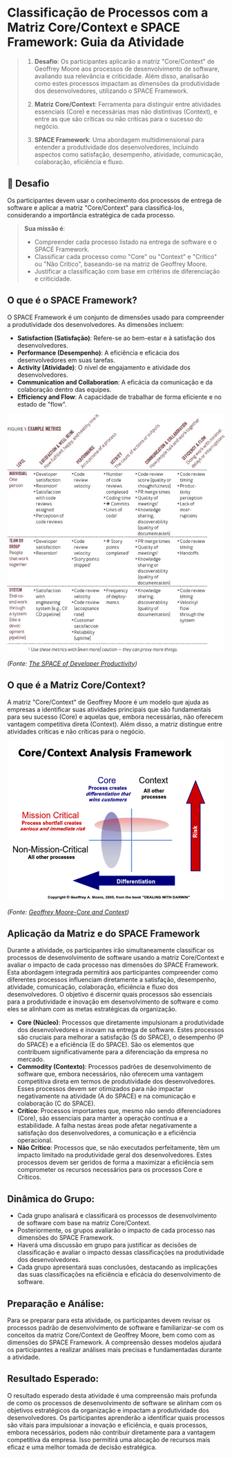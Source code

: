 # Classificação de Processos com a Matriz Core/Context e SPACE Framework: Guia da Atividade

> 1. **Desafio**: Os participantes aplicarão a matriz "Core/Context" de Geoffrey Moore aos processos de desenvolvimento de software, avaliando sua relevância e criticidade. Além disso, analisarão como estes processos impactam as dimensões da produtividade dos desenvolvedores, utilizando o SPACE Framework.
> 
> 2. **Matriz Core/Context**: Ferramenta para distinguir entre atividades essenciais (Core) e necessárias mas não distintivas (Context), e entre as que são críticas ou não críticas para o sucesso do negócio.
> 
> 3. **SPACE Framework**: Uma abordagem multidimensional para entender a produtividade dos desenvolvedores, incluindo aspectos como satisfação, desempenho, atividade, comunicação, colaboração, eficiência e fluxo.

## 🚀 Desafio
Os participantes devem usar o conhecimento dos processos de entrega de software e aplicar a matriz "Core/Context" para classificá-los, considerando a importância estratégica de cada processo.

> **Sua missão é**:
> - Compreender cada processo listado na entrega de software e o SPACE Framework.
> - Classificar cada processo como "Core" ou "Context" e "Crítico" ou "Não Crítico", baseando-se na matriz de Geoffrey Moore.
> - Justificar a classificação com base em critérios de diferenciação e criticidade.

## O que é o SPACE Framework?
O SPACE Framework é um conjunto de dimensões usado para compreender a produtividade dos desenvolvedores. As dimensões incluem:
- **Satisfaction (Satisfação)**: Refere-se ao bem-estar e à satisfação dos desenvolvedores.
- **Performance (Desempenho)**: A eficiência e eficácia dos desenvolvedores em suas tarefas.
- **Activity (Atividade)**: O nível de engajamento e atividade dos desenvolvedores.
- **Communication and Collaboration**: A eficácia da comunicação e da colaboração dentro das equipes.
- **Efficiency and Flow**: A capacidade de trabalhar de forma eficiente e no estado de "flow".

![Métricas do SPACE Framework](../../images/space_framework.jpeg)

*(Fonte: [The SPACE of Developer Productivity](https://queue.acm.org/detail.cfm?id=3454124))*

## O que é a Matriz Core/Context?
A matriz "Core/Context" de Geoffrey Moore é um modelo que ajuda as empresas a identificar suas atividades principais que são fundamentais para seu sucesso (Core) e aquelas que, embora necessárias, não oferecem vantagem competitiva direta (Context). Além disso, a matriz distingue entre atividades críticas e não críticas para o negócio.

![Core-Context Matrix](../../images/core-context.png)

*(Fonte: [Geoffrey Moore-Core and Context](https://www.youtube.com/watch?v=emQ2innvuPo))*

## Aplicação da Matriz e do SPACE Framework
Durante a atividade, os participantes irão simultaneamente classificar os processos de desenvolvimento de software usando a matriz Core/Context e avaliar o impacto de cada processo nas dimensões do SPACE Framework. Esta abordagem integrada permitirá aos participantes compreender como diferentes processos influenciam diretamente a satisfação, desempenho, atividade, comunicação, colaboração, eficiência e fluxo dos desenvolvedores. O objetivo é discernir quais processos são essenciais para a produtividade e inovação em desenvolvimento de software e como eles se alinham com as metas estratégicas da organização.

- **Core (Núcleo)**: Processos que diretamente impulsionam a produtividade dos desenvolvedores e inovam na entrega de software. Estes processos são cruciais para melhorar a satisfação (S do SPACE), o desempenho (P do SPACE) e a eficiência (E do SPACE). São os elementos que contribuem significativamente para a diferenciação da empresa no mercado.
- **Commodity (Contexto)**: Processos padrões de desenvolvimento de software que, embora necessários, não oferecem uma vantagem competitiva direta em termos de produtividade dos desenvolvedores. Esses processos devem ser otimizados para não impactar negativamente na atividade (A do SPACE) e na comunicação e colaboração (C do SPACE).
- **Crítico**: Processos importantes que, mesmo não sendo diferenciadores (Core), são essenciais para manter a operação contínua e a estabilidade. A falha nestas áreas pode afetar negativamente a satisfação dos desenvolvedores, a comunicação e a eficiência operacional.
- **Não Crítico**: Processos que, se não executados perfeitamente, têm um impacto limitado na produtividade geral dos desenvolvedores. Estes processos devem ser geridos de forma a maximizar a eficiência sem comprometer os recursos necessários para os processos Core e Críticos.

## Dinâmica do Grupo:
- Cada grupo analisará e classificará os processos de desenvolvimento de software com base na matriz Core/Context.
- Posteriormente, os grupos avaliarão o impacto de cada processo nas dimensões do SPACE Framework.
- Haverá uma discussão em grupo para justificar as decisões de classificação e avaliar o impacto dessas classificações na produtividade dos desenvolvedores.
- Cada grupo apresentará suas conclusões, destacando as implicações das suas classificações na eficiência e eficácia do desenvolvimento de software.

## Preparação e Análise:
Para se preparar para esta atividade, os participantes devem revisar os processos padrão de desenvolvimento de software e familiarizar-se com os conceitos da matriz Core/Context de Geoffrey Moore, bem como com as dimensões do SPACE Framework. A compreensão desses modelos ajudará os participantes a realizar análises mais precisas e fundamentadas durante a atividade.

## Resultado Esperado:
O resultado esperado desta atividade é uma compreensão mais profunda de como os processos de desenvolvimento de software se alinham com os objetivos estratégicos da organização e impactam a produtividade dos desenvolvedores. Os participantes aprenderão a identificar quais processos são vitais para impulsionar a inovação e eficiência, e quais processos, embora necessários, podem não contribuir diretamente para a vantagem competitiva da empresa. Isso permitirá uma alocação de recursos mais eficaz e uma melhor tomada de decisão estratégica.